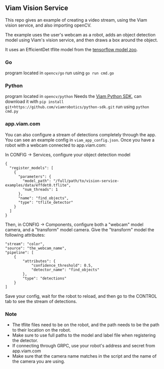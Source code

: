 
## Viam Vision Service

This repo gives an example of creating a video stream, using the Viam vision service, and also importing openCV.

The example uses the user's webcam as a robot, adds an object detection model using Viam's vision service, and then draws a box around the object.

It uses an EfficientDet tflite model from the [tensorflow model zoo](https://github.com/tensorflow/models/blob/master/research/object_detection/g3doc/tf2_detection_zoo.md).

### Go 
program located in `opencv/go` 
run using `go run cmd.go`

### Python
program located in `opencv/python`
Needs the [Viam Python SDK](https://github.com/viamrobotics/viam-python-sdk), can download it with `pip install git+https://github.com/viamrobotics/python-sdk.git`
run using `python cmd.py`

### app.viam.com

You can also configure a stream of detections completely through the app. You can see an example config in `viam_app_config.json`.
Once you have a robot with a webcam connected to app.viam.com:

In CONFIG -> Services, configure your object detection model
```
{
  "register_models": [
    {
      "parameters": {
        "model_path": "/full/path/to/vision-service-examples/data/effdet0.tflite",
        "num_threads": 1
      },
      "name": "find_objects",
      "type": "tflite_detector"
    }
  ]
}
```
Then, in CONFIG -> Components, configure both a "webcam" model camera, and a "transform" model camera. 
Give the "transform" model the following attributes:
```
"stream": "color",
"source": "the_webcam_name",
"pipeline": [
    {
        "attributes": {
            "confidence_threshold": 0.5,
            "detector_name": "find_objects"
        },
        "type": "detections"
    }
]
```

Save your config, wait for the robot to reload, and then go to the CONTROL tab to see the stream of detections.

### Note

- The tflite files need to be on the robot, and the path needs to be the path to their location on the robot.  
- Make sure to use full paths to the model and label file when registering the detector.
- If connecting through GRPC, use your robot's address and secret from app.viam.com
- Make sure that the camera name matches in the script and the name of the camera you are using.


